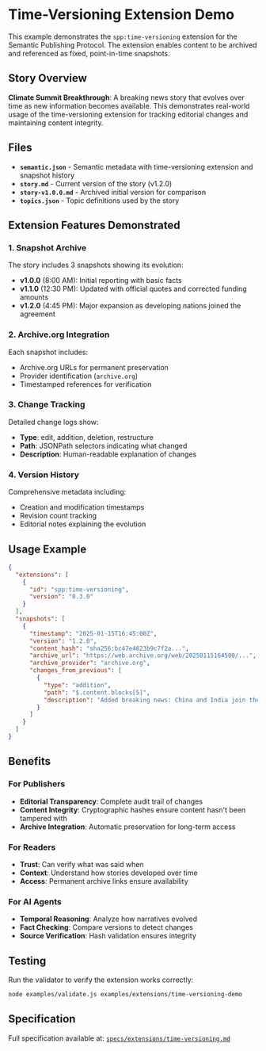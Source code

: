 # Time-Versioning Extension Demo

This example demonstrates the `spp:time-versioning` extension for the Semantic Publishing Protocol. The extension enables content to be archived and referenced as fixed, point-in-time snapshots.

## Story Overview

**Climate Summit Breakthrough**: A breaking news story that evolves over time as new information becomes available. This demonstrates real-world usage of the time-versioning extension for tracking editorial changes and maintaining content integrity.

## Files

- **`semantic.json`** - Semantic metadata with time-versioning extension and snapshot history
- **`story.md`** - Current version of the story (v1.2.0)
- **`story-v1.0.0.md`** - Archived initial version for comparison
- **`topics.json`** - Topic definitions used by the story

## Extension Features Demonstrated

### 1. **Snapshot Archive**
The story includes 3 snapshots showing its evolution:
- **v1.0.0** (8:00 AM): Initial reporting with basic facts
- **v1.1.0** (12:30 PM): Updated with official quotes and corrected funding amounts
- **v1.2.0** (4:45 PM): Major expansion as developing nations joined the agreement

### 2. **Archive.org Integration**
Each snapshot includes:
- Archive.org URLs for permanent preservation
- Provider identification (`archive.org`)
- Timestamped references for verification

### 3. **Change Tracking**
Detailed change logs show:
- **Type**: edit, addition, deletion, restructure
- **Path**: JSONPath selectors indicating what changed
- **Description**: Human-readable explanation of changes

### 4. **Version History**
Comprehensive metadata including:
- Creation and modification timestamps
- Revision count tracking
- Editorial notes explaining the evolution

## Usage Example

```json
{
  "extensions": [
    {
      "id": "spp:time-versioning",
      "version": "0.3.0"
    }
  ],
  "snapshots": [
    {
      "timestamp": "2025-01-15T16:45:00Z",
      "version": "1.2.0",
      "content_hash": "sha256:bc47e4823b9c7f2a...",
      "archive_url": "https://web.archive.org/web/20250115164500/...",
      "archive_provider": "archive.org",
      "changes_from_previous": [
        {
          "type": "addition",
          "path": "$.content.blocks[5]",
          "description": "Added breaking news: China and India join the agreement"
        }
      ]
    }
  ]
}
```

## Benefits

### For Publishers
- **Editorial Transparency**: Complete audit trail of changes
- **Content Integrity**: Cryptographic hashes ensure content hasn't been tampered with
- **Archive Integration**: Automatic preservation for long-term access

### For Readers
- **Trust**: Can verify what was said when
- **Context**: Understand how stories developed over time
- **Access**: Permanent archive links ensure availability

### For AI Agents
- **Temporal Reasoning**: Analyze how narratives evolved
- **Fact Checking**: Compare versions to detect changes
- **Source Verification**: Hash validation ensures integrity

## Testing

Run the validator to verify the extension works correctly:

```bash
node examples/validate.js examples/extensions/time-versioning-demo
```

## Specification

Full specification available at: [`specs/extensions/time-versioning.md`](../../../specs/extensions/time-versioning.md)